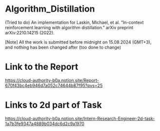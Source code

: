 # Algorithm_Distillation
(Tried to do) An implementation for Laskin, Michael, et al. "In-context reinforcement learning with algorithm distillation." arXiv preprint arXiv:2210.14215 (2022).


[Note] All the work is submitted before midnight on 15.08.2024 (GMT+3), and nothing has been changed after (too done to change)
# Link to the Report
https://cloud-authority-b0a.notion.site/Report-670f43bc4eb946d7a052c74644b87f95?pvs=25

# Links to 2d part of Task
https://cloud-authority-b0a.notion.site/Intern-Research-Engineer-2d-task-1a7b3fe9347a4889b034dc6d2c9a1970
